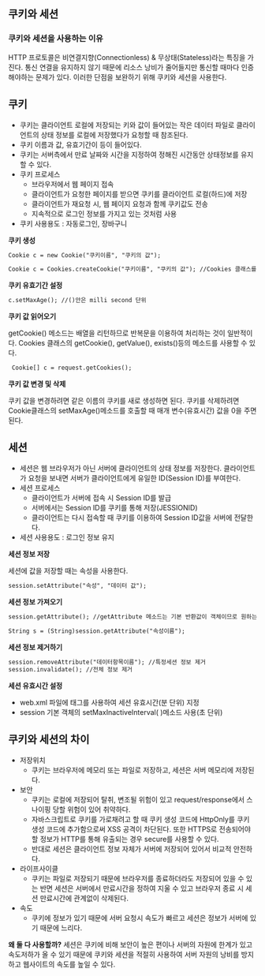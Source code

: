## 쿠키와 세션

### 쿠키와 세션을 사용하는 이유

HTTP 프로토콜은 비연결지향(Connectionless) & 무상태(Stateless)라는 특징을 가진다. 통신 연결을 유지하지 않기 때문에 리소스 낭비가 줄어들지만 통신할 때마다 인증해야하는 문제가 있다. 이러한 단점을 보완하기 위해 쿠키와 세션을 사용한다.

## 쿠키

- 쿠키는 클라이언트 로컬에 저장되는 키와 값이 들어있는 작은 데이터 파일로 클라이언트의 상태 정보를 로컬에 저장했다가 요청할 때 참조된다.
- 쿠키 이름과 값, 유효기간이 등이 들어있다.
- 쿠키는 서버측에서 만료 날짜와 시간을 지정하여 정해진 시간동안 상태정보를 유지할 수 있다.
- 쿠키 프로세스
  - 브라우저에서 웹 페이지 접속
  - 클라이언트가 요청한 페이지를 받으면 쿠키를 클라이언트 로컬(하드)에 저장
  - 클라이언트가 재요청 시, 웹 페이지 요청과 함께 쿠키값도 전송
  - 지속적으로 로그인 정보를 가지고 있는 것처럼 사용
- 쿠키 사용용도 : 자동로그인, 장바구니 
 
**쿠키 생성**

```jsp
Cookie c = new Cookie("쿠키이름", "쿠키의 값");
```
  
```jsp
Cookie c = Cookies.createCookie("쿠키이름", "쿠키의 값"); //Cookies 클래스를 이용하여 생성
```

**쿠키 유효기간 설정**

```jsp
c.setMaxAge(); //()안은 milli second 단위
```

**쿠키 값 읽어오기**

getCookie() 메소드는 배열을 리턴하므로 반복문을 이용하여 처리하는 것이 일반적이다. Cookies 클래스의 getCookie(), getValue(), exists()등의 메소드를 사용할 수 있다.

```jsp
 Cookie[] c = request.getCookies();
```
 
**쿠키 값 변경 및 삭제**

쿠키 값을 변경하려면 같은 이름의 쿠키를 새로 생성하면 된다. 쿠키를 삭제하려면 Cookie클래스의 setMaxAge()메소드를 호출할 때 매개 변수(유효시간) 값을 0을 주면 된다.

## 세션

- 세션은 웹 브라우저가 아닌 서버에 클라이언트의 상태 정보를 저장한다. 클라이언트가 요청을 보내면 서버가 클라이언트에게 유일한 ID(Session ID)를 부여한다.
- 세션 프로세스
  - 클라이언트가 서버에 접속 시 Session ID를 발급
  - 서버에서는 Session ID를 쿠키를 통해 저장(JESSIONID)
  - 클라이언트는 다시 접속할 때 쿠키를 이용하여 Session ID값을 서버에 전달한다.
- 세션 사용용도 : 로그인 정보 유지
  
**세션 정보 저장**

세션에 값을 저장할 때는 속성을 사용한다.

```jsp
session.setAttribute("속성", "데이터 값");
```
  
**세션 정보 가져오기**

```jsp
session.getAttribute(); //getAttribute 메소드는 기본 반환값이 객체이므로 원하는 데이터 타입으로 캐스팅 해주어야 한다.
 
String s = (String)session.getAttribute("속성이름");
```
  
**세션 정보 제거하기**

```jsp
session.removeAttribute("데이터항목이름"); //특정세션 정보 제거
session.invalidate(); //전체 정보 제거
```

**세션 유효시간 설정**
- web.xml 파일에 <session-config>태그를 사용하여 세션 유효시간(분 단위) 지정
- session 기본 객체의 setMaxInactiveInterval( )메소드 사용(초 단위)
  
## 쿠키와 세션의 차이
  
- 저장위치
  - 쿠키는 브라우저에 메모리 또는 파일로 저장하고, 세션은 서버 메모리에 저장된다.
- 보안
  - 쿠키는 로컬에 저장되어 탈취, 변조될 위험이 있고 request/response에서 스나이핑 당할 위험이 있어 취약하다. 
  - 자바스크립트로 쿠키를 가로채려고 할 때 쿠키 생성 코드에 HttpOnly를 쿠키 생성 코드에 추가함으로써 XSS 공격이 차단된다. 또한 HTTPS로 전송되어야 할 정보가 HTTP를 통해 유출되는 경우 secure를 사용할 수 있다.
  - 반대로 세션은 클라이언트 정보 자체가 서버에 저장되어 있어서 비교적 안전하다.
- 라이프사이클
  - 쿠키는 파일로 저장되기 때문에 브라우저를 종료하더라도 저장되어 있을 수 있는 반면 세션은 서버에서 만료시간을 정하여 지울 수 있고 브라우저 종료 시 세션 만료시간에 관계없이 삭제된다.
- 속도
  - 쿠키에 정보가 있기 때문에 서버 요청시 속도가 빠르고 세션은 정보가 서버에 있기 때문에 느리다.

**왜 둘 다 사용할까?**
세션은 쿠키에 비해 보안이 높은 편이나 서버의 자원에 한계가 있고 속도저하가 올 수 있기 때문에 쿠키와 세션을 적절히 사용하여 서버 자원의 낭비를 방지하고 웹사이트의 속도를 높일 수 있다.
